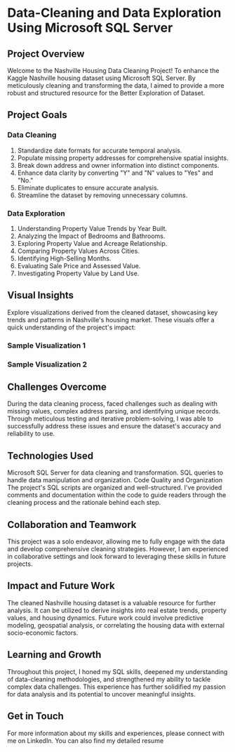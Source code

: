 # Data-Cleaning and Data Exploration Using Microsoft SQL Server

## Project Overview
Welcome to the Nashville Housing Data Cleaning Project! To enhance the Kaggle Nashville housing dataset using Microsoft SQL Server. By meticulously cleaning and transforming the data, I aimed to provide a more robust and structured resource for the Better Exploration of Dataset.

## Project Goals
### Data Cleaning
1. Standardize date formats for accurate temporal analysis.
2. Populate missing property addresses for comprehensive spatial insights.
3. Break down address and owner information into distinct components.
4. Enhance data clarity by converting "Y" and "N" values to "Yes" and "No."
5. Eliminate duplicates to ensure accurate analysis.
6. Streamline the dataset by removing unnecessary columns.
### Data Exploration
1. Understanding Property Value Trends by Year Built.
2. Analyzing the Impact of Bedrooms and Bathrooms.
3. Exploring Property Value and Acreage Relationship.
4. Comparing Property Values Across Cities.
5. Identifying High-Selling Months.
6. Evaluating Sale Price and Assessed Value.
7. Investigating Property Value by Land Use.

## Visual Insights
Explore visualizations derived from the cleaned dataset, showcasing key trends and patterns in Nashville's housing market. These visuals offer a quick understanding of the project's impact:

### Sample Visualization 1
### Sample Visualization 2

## Challenges Overcome
During the data cleaning process, faced challenges such as dealing with missing values, complex address parsing, and identifying unique records. Through meticulous testing and iterative problem-solving, I was able to successfully address these issues and ensure the dataset's accuracy and reliability to use.

## Technologies Used
Microsoft SQL Server for data cleaning and transformation.
SQL queries to handle data manipulation and organization.
Code Quality and Organization
The project's SQL scripts are organized and well-structured. I've provided comments and documentation within the code to guide readers through the cleaning process and the rationale behind each step.

## Collaboration and Teamwork
This project was a solo endeavor, allowing me to fully engage with the data and develop comprehensive cleaning strategies. However, I am experienced in collaborative settings and look forward to leveraging these skills in future projects.

## Impact and Future Work
The cleaned Nashville housing dataset is a valuable resource for further analysis. It can be utilized to derive insights into real estate trends, property values, and housing dynamics. Future work could involve predictive modeling, geospatial analysis, or correlating the housing data with external socio-economic factors.

## Learning and Growth
Throughout this project, I honed my SQL skills, deepened my understanding of data-cleaning methodologies, and strengthened my ability to tackle complex data challenges. This experience has further solidified my passion for data analysis and its potential to uncover meaningful insights.

## Get in Touch
For more information about my skills and experiences, please connect with me on LinkedIn. You can also find my detailed resume 
